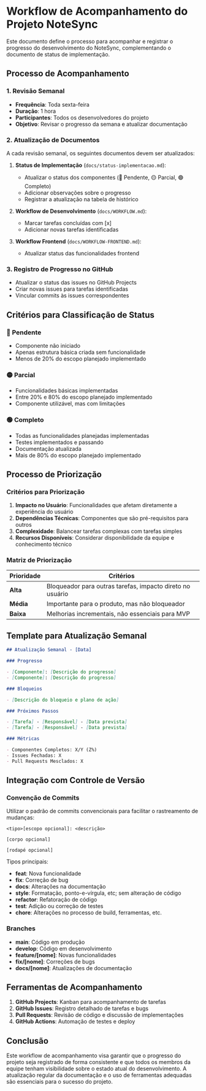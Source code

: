 # Workflow de Acompanhamento do Projeto NoteSync

Este documento define o processo para acompanhar e registrar o progresso do desenvolvimento do NoteSync, complementando o documento de status de implementação.

## Processo de Acompanhamento

### 1. Revisão Semanal

- **Frequência**: Toda sexta-feira
- **Duração**: 1 hora
- **Participantes**: Todos os desenvolvedores do projeto
- **Objetivo**: Revisar o progresso da semana e atualizar documentação

### 2. Atualização de Documentos

A cada revisão semanal, os seguintes documentos devem ser atualizados:

1. **Status de Implementação** (`docs/status-implementacao.md`):
   - Atualizar o status dos componentes (🔴 Pendente, 🟡 Parcial, 🟢 Completo)
   - Adicionar observações sobre o progresso
   - Registrar a atualização na tabela de histórico

2. **Workflow de Desenvolvimento** (`docs/WORKFLOW.md`):
   - Marcar tarefas concluídas com [x]
   - Adicionar novas tarefas identificadas

3. **Workflow Frontend** (`docs/WORKFLOW-FRONTEND.md`):
   - Atualizar status das funcionalidades frontend

### 3. Registro de Progresso no GitHub

- Atualizar o status das issues no GitHub Projects
- Criar novas issues para tarefas identificadas
- Vincular commits às issues correspondentes

## Critérios para Classificação de Status

### 🔴 Pendente

- Componente não iniciado
- Apenas estrutura básica criada sem funcionalidade
- Menos de 20% do escopo planejado implementado

### 🟡 Parcial

- Funcionalidades básicas implementadas
- Entre 20% e 80% do escopo planejado implementado
- Componente utilizável, mas com limitações

### 🟢 Completo

- Todas as funcionalidades planejadas implementadas
- Testes implementados e passando
- Documentação atualizada
- Mais de 80% do escopo planejado implementado

## Processo de Priorização

### Critérios para Priorização

1. **Impacto no Usuário**: Funcionalidades que afetam diretamente a experiência do usuário
2. **Dependências Técnicas**: Componentes que são pré-requisitos para outros
3. **Complexidade**: Balancear tarefas complexas com tarefas simples
4. **Recursos Disponíveis**: Considerar disponibilidade da equipe e conhecimento técnico

### Matriz de Priorização

| Prioridade | Critérios |
|------------|----------|
| **Alta** | Bloqueador para outras tarefas, impacto direto no usuário |
| **Média** | Importante para o produto, mas não bloqueador |
| **Baixa** | Melhorias incrementais, não essenciais para MVP |

## Template para Atualização Semanal

```markdown
## Atualização Semanal - [Data]

### Progresso

- [Componente]: [Descrição do progresso]
- [Componente]: [Descrição do progresso]

### Bloqueios

- [Descrição do bloqueio e plano de ação]

### Próximos Passos

- [Tarefa] - [Responsável] - [Data prevista]
- [Tarefa] - [Responsável] - [Data prevista]

### Métricas

- Componentes Completos: X/Y (Z%)
- Issues Fechadas: X
- Pull Requests Mesclados: X
```

## Integração com Controle de Versão

### Convenção de Commits

Utilizar o padrão de commits convencionais para facilitar o rastreamento de mudanças:

```
<tipo>[escopo opcional]: <descrição>

[corpo opcional]

[rodapé opcional]
```

Tipos principais:
- **feat**: Nova funcionalidade
- **fix**: Correção de bug
- **docs**: Alterações na documentação
- **style**: Formatação, ponto-e-vírgula, etc; sem alteração de código
- **refactor**: Refatoração de código
- **test**: Adição ou correção de testes
- **chore**: Alterações no processo de build, ferramentas, etc.

### Branches

- **main**: Código em produção
- **develop**: Código em desenvolvimento
- **feature/[nome]**: Novas funcionalidades
- **fix/[nome]**: Correções de bugs
- **docs/[nome]**: Atualizações de documentação

## Ferramentas de Acompanhamento

1. **GitHub Projects**: Kanban para acompanhamento de tarefas
2. **GitHub Issues**: Registro detalhado de tarefas e bugs
3. **Pull Requests**: Revisão de código e discussão de implementações
4. **GitHub Actions**: Automação de testes e deploy

## Conclusão

Este workflow de acompanhamento visa garantir que o progresso do projeto seja registrado de forma consistente e que todos os membros da equipe tenham visibilidade sobre o estado atual do desenvolvimento. A atualização regular da documentação e o uso de ferramentas adequadas são essenciais para o sucesso do projeto.